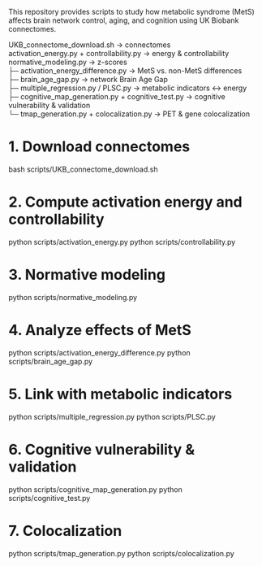 This repository provides scripts to study how metabolic syndrome (MetS) affects brain network control, aging, and cognition using UK Biobank connectomes.

UKB_connectome_download.sh → connectomes  
activation_energy.py + controllability.py → energy & controllability  
normative_modeling.py → z-scores  
   ├─ activation_energy_difference.py → MetS vs. non-MetS differences  
   ├─ brain_age_gap.py → network Brain Age Gap  
   ├─ multiple_regression.py / PLSC.py → metabolic indicators ↔ energy  
   ├─ cognitive_map_generation.py + cognitive_test.py → cognitive vulnerability & validation  
   └─ tmap_generation.py + colocalization.py → PET & gene colocalization

# 1. Download connectomes
bash scripts/UKB_connectome_download.sh 

# 2. Compute activation energy and controllability
python scripts/activation_energy.py 
python scripts/controllability.py 

# 3. Normative modeling
python scripts/normative_modeling.py

# 4. Analyze effects of MetS
python scripts/activation_energy_difference.py 
python scripts/brain_age_gap.py 

# 5. Link with metabolic indicators
python scripts/multiple_regression.py 
python scripts/PLSC.py 

# 6. Cognitive vulnerability & validation
python scripts/cognitive_map_generation.py 
python scripts/cognitive_test.py 

# 7. Colocalization
python scripts/tmap_generation.py 
python scripts/colocalization.py 

